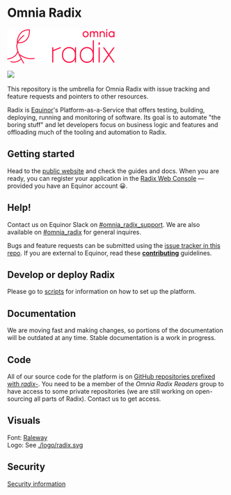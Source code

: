 # Omnia Radix

![Logo](logo/Banner%20energy%20red@2x.png)

![](https://api.radix.equinor.com/api/v1/applications/radix-platform/environments/prod/buildstatus)

This repository is the umbrella for Omnia Radix with issue tracking and feature requests and pointers to other resources.

Radix is [Equinor](https://www.equinor.com/)'s Platform-as-a-Service that offers testing, building, deploying, running and monitoring of software. Its goal is to automate "the boring stuff" and let developers focus on business logic and features and offloading much of the tooling and automation to Radix.


## Getting started

Head to the [public website](https://www.radix.equinor.com/) and check the guides and docs. When you are ready, you can register your application in the [Radix Web Console](https://console.radix.equinor.com) — provided you have an Equinor account 😀.

## Help!

Contact us on Equinor Slack on [#omnia_radix_support](https://equinor.slack.com/messages/CBKM6N2JY/). We are also available on [#omnia_radix](https://equinor.slack.com/messages/C8U7XGGAJ/) for general inquires.


Bugs and feature requests can be submitted using the [issue tracker in this repo](https://github.com/equinor/radix-platform/issues). If you are external to Equinor, read these [**contributing**](./contributing.md) guidelines.


## Develop or deploy Radix

Please go to [scripts](https://github.com/equinor/radix-platform/tree/master/scripts) for information on how to set up the platform.

## Documentation

We are moving fast and making changes, so portions of the documentation will be outdated at any time. Stable documentation is a work in progress.

## Code

All of our source code for the platform is on [GitHub repositories prefixed with _radix-_](https://github.com/equinor?utf8=%E2%9C%93&q=radix-). You need to be a member of the _Omnia Radix Readers_ group to have access to some private repositories (we are still working on open-sourcing all parts of Radix). Contact us to get access.

## Visuals

Font: [Raleway](https://www.fontsquirrel.com/fonts/raleway)  
Logo: See [./logo/radix.svg](./logo/radix.svg)

## Security
[Security information](./security.md)
